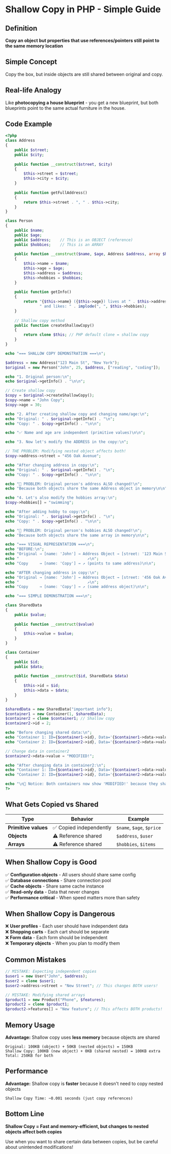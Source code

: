 # Shallow Copy in PHP - Simple Guide

## Definition
**Copy an object but properties that use references/pointers still point to the same memory location**

## Simple Concept
Copy the box, but inside objects are still shared between original and copy.

## Real-life Analogy
Like **photocopying a house blueprint** - you get a new blueprint, but both blueprints point to the same actual furniture in the house.

## Code Example

```php
<?php
class Address 
{
    public $street;
    public $city;
    
    public function __construct($street, $city) 
    {
        $this->street = $street;
        $this->city = $city;
    }
    
    public function getFullAddress() 
    {
        return $this->street . ", " . $this->city;
    }
}

class Person 
{
    public $name;
    public $age;
    public $address;    // This is an OBJECT (reference)
    public $hobbies;    // This is an ARRAY
    
    public function __construct($name, $age, Address $address, array $hobbies) 
    {
        $this->name = $name;
        $this->age = $age;
        $this->address = $address;
        $this->hobbies = $hobbies;
    }
    
    public function getInfo() 
    {
        return "{$this->name} ({$this->age}) lives at " . $this->address->getFullAddress() . 
               " and likes: " . implode(", ", $this->hobbies);
    }
    
    // Shallow copy method
    public function createShallowCopy() 
    {
        return clone $this; // PHP default clone = shallow copy
    }
}

echo "=== SHALLOW COPY DEMONSTRATION ===\n";

$address = new Address("123 Main St", "New York");
$original = new Person("John", 25, $address, ["reading", "coding"]);

echo "1. Original person:\n";
echo $original->getInfo() . "\n\n";

// Create shallow copy
$copy = $original->createShallowCopy();
$copy->name = "John Copy";
$copy->age = 30;

echo "2. After creating shallow copy and changing name/age:\n";
echo "Original: " . $original->getInfo() . "\n";
echo "Copy: " . $copy->getInfo() . "\n\n";

echo "✅ Name and age are independent (primitive values)\n\n";

echo "3. Now let's modify the ADDRESS in the copy:\n";

// THE PROBLEM: Modifying nested object affects both!
$copy->address->street = "456 Oak Avenue";

echo "After changing address in copy:\n";
echo "Original: " . $original->getInfo() . "\n";
echo "Copy: " . $copy->getInfo() . "\n\n";

echo "🚨 PROBLEM: Original person's address ALSO changed!\n";
echo "Because both objects share the same Address object in memory\n\n";

echo "4. Let's also modify the hobbies array:\n";
$copy->hobbies[] = "swimming";

echo "After adding hobby to copy:\n";
echo "Original: " . $original->getInfo() . "\n";
echo "Copy: " . $copy->getInfo() . "\n\n";

echo "🚨 PROBLEM: Original person's hobbies ALSO changed!\n";
echo "Because both objects share the same array in memory\n\n";

echo "=== VISUAL REPRESENTATION ===\n";
echo "BEFORE:\n";
echo "Original → [name: 'John'] → Address Object → [street: '123 Main St']\n";
echo "                              ↗\n";
echo "Copy     → [name: 'Copy'] → ↗ (points to same address)\n\n";

echo "AFTER changing address in copy:\n";
echo "Original → [name: 'John'] → Address Object → [street: '456 Oak Avenue'] ← CHANGED!\n";
echo "                              ↗\n";
echo "Copy     → [name: 'Copy'] → ↗ (same address object)\n\n";

echo "=== SIMPLE DEMONSTRATION ===\n";

class SharedData 
{
    public $value;
    
    public function __construct($value) 
    {
        $this->value = $value;
    }
}

class Container 
{
    public $id;
    public $data;
    
    public function __construct($id, SharedData $data) 
    {
        $this->id = $id;
        $this->data = $data;
    }
}

$sharedData = new SharedData("important info");
$container1 = new Container(1, $sharedData);
$container2 = clone $container1; // Shallow copy
$container2->id = 2;

echo "Before changing shared data:\n";
echo "Container 1: ID={$container1->id}, Data='{$container1->data->value}'\n";
echo "Container 2: ID={$container2->id}, Data='{$container2->data->value}'\n\n";

// Change data in container2
$container2->data->value = "MODIFIED!";

echo "After changing data in container2:\n";
echo "Container 1: ID={$container1->id}, Data='{$container1->data->value}'\n"; // ALSO CHANGED!
echo "Container 2: ID={$container2->id}, Data='{$container2->data->value}'\n";

echo "\n📝 Notice: Both containers now show 'MODIFIED!' because they share the same data object\n";
?>
```

## What Gets Copied vs Shared

| Type | Behavior | Example |
|---|---|---|
| **Primitive values** | ✅ Copied independently | `$name`, `$age`, `$price` |
| **Objects** | ⚠️ Reference shared | `$address`, `$user` |
| **Arrays** | ⚠️ Reference shared | `$hobbies`, `$items` |

## When Shallow Copy is Good

✅ **Configuration objects** - All users should share same config  
✅ **Database connections** - Share connection pool  
✅ **Cache objects** - Share same cache instance  
✅ **Read-only data** - Data that never changes  
✅ **Performance critical** - When speed matters more than safety  

## When Shallow Copy is Dangerous

❌ **User profiles** - Each user should have independent data  
❌ **Shopping carts** - Each cart should be separate  
❌ **Form data** - Each form should be independent  
❌ **Temporary objects** - When you plan to modify them  

## Common Mistakes

```php
// MISTAKE: Expecting independent copies
$user1 = new User("John", $address);
$user2 = clone $user1;
$user2->address->street = "New Street"; // This changes BOTH users!

// MISTAKE: Modifying shared arrays
$product1 = new Product("Phone", $features);
$product2 = clone $product1;
$product2->features[] = "New feature"; // This affects BOTH products!
```

## Memory Usage

**Advantage:** Shallow copy uses **less memory** because objects are shared

```
Original: 100KB (object) + 50KB (nested objects) = 150KB
Shallow Copy: 100KB (new object) + 0KB (shared nested) = 100KB extra
Total: 250KB for both
```

## Performance

**Advantage:** Shallow copy is **faster** because it doesn't need to copy nested objects

```
Shallow Copy Time: ~0.001 seconds (just copy references)
```

## Bottom Line

**Shallow Copy = Fast and memory-efficient, but changes to nested objects affect both copies**

Use when you want to share certain data between copies, but be careful about unintended modifications!
